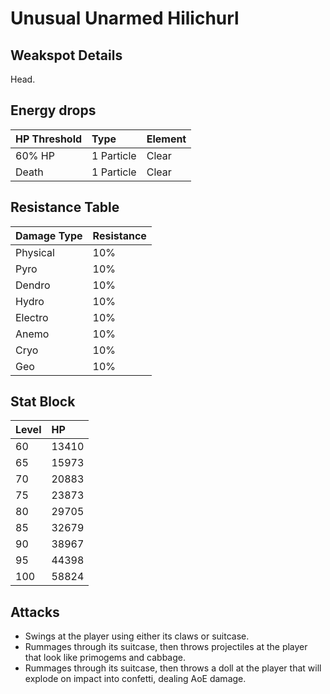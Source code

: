 # Unusual Unarmed Hilichurl

## Weakspot Details

Head.

## Energy drops

| HP Threshold | Type       | Element |
| :----------- | :--------- | :------ |
| 60% HP       | 1 Particle | Clear  |
| Death        | 1 Particle | Clear  |

## Resistance Table

| Damage Type | Resistance |
| :---------- | :--------- |
| Physical    | 10%        |
| Pyro        | 10%        |
| Dendro      | 10%        |
| Hydro       | 10%        |
| Electro     | 10%        |
| Anemo       | 10%        |
| Cryo        | 10%        |
| Geo         | 10%        |

## Stat Block

| Level | HP    |
| :---- | :---- |
| 60    | 13410 |
| 65    | 15973 |
| 70    | 20883 |
| 75    | 23873 |
| 80    | 29705 |
| 85    | 32679 |
| 90    | 38967 |
| 95    | 44398 |
| 100   | 58824 |

## Attacks

* Swings at the player using either its claws or suitcase.
* Rummages through its suitcase, then throws projectiles at the player that look like primogems and cabbage.
* Rummages through its suitcase, then throws a doll at the player that will explode on impact into confetti, dealing AoE damage.